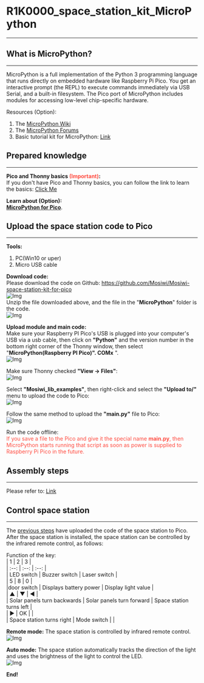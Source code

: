 # R1K0000_space_station_kit_MicroPython   
---------------------------------------
## What is MicroPython?            
-----------------------
MicroPython is a full implementation of the Python 3 programming language that runs directly on embedded hardware like Raspberry Pi Pico. You get an interactive prompt (the REPL) to execute commands immediately via USB Serial, and a built-in filesystem. The Pico port of MicroPython includes modules for accessing low-level chip-specific hardware.      

Resources (Option):     
1. The [MicroPython Wiki](https://github.com/micropython/micropython/wiki)
2. The [MicroPython Forums](https://forum.micropython.org/)   
3. Basic tutorial kit for MicroPython: [Link](../../../common_product/C1K0000_4in1_basic_learning_kit/Pico_tutorial/microPython_tutorial.md)

## Prepared knowledge       
---------------------   
**Pico and Thonny basics <span style="color: rgb(255, 76, 65);">(Important)</span>:**       
If you don't have Pico and Thonny basics, you can follow the link to learn the basics: [Click Me](../../../raspberry/R1D0001_raspberry_pico/R1D0001_raspberry_pico.md)    

**Learn about (Option):**      
[**MicroPython for Pico**](https://docs.micropython.org/en/latest/rp2/quickref.html).    

## Upload the space station code to Pico        
----------------------------------------  
**Tools:**     
1. PC(Win10 or uper)     
2. Micro USB cable 

**Download code:**    
Please download the code on Github: <https://github.com/Mosiwi/Mosiwi-space-station-kit-for-pico>     
![Img](../../../_static/raspberry/R1K0000_space_station_kit/2img.png)       
Unzip the file downloaded above, and the file in the "**MicroPython**" folder is the code.       
![Img](../../../_static/raspberry/R1K0000_space_station_kit/micropython/1img.png)   

**Upload module and main code:**    
Make sure your Raspberry PI Pico's USB is plugged into your computer's USB via a usb cable, then click on **"Python"** and the version number in the bottom right corner of the Thonny window, then select "**MicroPython(Raspberry PI Pico)". COMx** ".     
![Img](../../../_static/raspberry/R1K0000_space_station_kit/micropython/5img.png)   

Make sure Thonny checked **"View -> Files"**:  
![Img](../../../_static/raspberry/R1K0000_space_station_kit/micropython/2img.png)    

Select **"Mosiwi_lib_examples"**, then right-click and select the **"Upload to/"** menu to upload the code to Pico:    
![Img](../../../_static/raspberry/R1K0000_space_station_kit/micropython/3img.png)   

Follow the same method to upload the **"main\.py"** file to Pico:    
![Img](../../../_static/raspberry/R1K0000_space_station_kit/micropython/4img.png)   

Run the code offline:         
<span style="color: rgb(255, 76, 65);">If you save a file to the Pico and give it the special name **main\.py**, then MicroPython starts running that script as soon as power is supplied to Raspberry Pi Pico in the future.</span>     

## Assembly steps        
-----------------
Please refer to: [Link](../assembly/assembly.md)    

## Control space station    
------------------------   
The [previous steps](./microPython_tutorial.md#upload-the-space-station-code-to-pico) have uploaded the code of the space station to Pico. After the space station is installed, the space station can be controlled by the infrared remote control, as follows:       

Function of the key:    
| 1 | 2 | 3 |    
| :--: | :--: | :--: |    
| LED switch | Buzzer switch | Laser switch |      
| 5 | 8 | 0 |     
|door switch | Displays battery power | Display light value |   
| ▲ | ▼ | ◀ |     
| Solar panels turn backwards | Solar panels turn forward | Space station turns left |    
| ▶ | OK |  |    
| Space station turns right | Mode switch |  |    

**Remote mode:** The space station is controlled by infrared remote control.       
![Img](../../../_static/raspberry/R1K0000_space_station_kit/micropython/6img.png)      

**Auto mode:** The space station automatically tracks the direction of the light and uses the brightness of the light to control the LED.     
![Img](../../../_static/raspberry/R1K0000_space_station_kit/micropython/7img.png)       

**End!**    













